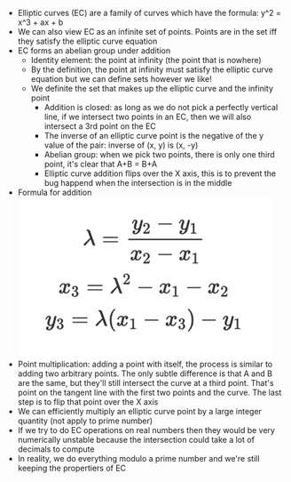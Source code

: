 - Elliptic curves (EC) are a family of curves which have the formula: y^2 = x^3 + ax + b
- We can also view EC as an infinite set of points. Points are in the set iff they satisfy the elliptic curve equation
- EC forms an abelian group under addition
  - Identity element: the point at infinity (the point that is nowhere)
  - By the definition, the point at infinity must satisfy the elliptic curve equation but we can define sets however we like!
  - We definite the set that makes up the elliptic curve and the infinity point
    - Addition is closed: as long as we do not pick a perfectly vertical line, if we intersect two points in an EC, then we
    will also intersect a 3rd point on the EC
    - The inverse of an elliptic curve point is the negative of the y value of the pair: inverse of (x, y) is (x, -y)
    - Abelian group: when we pick two points, there is only one third point, it's clear that A+B = B+A
    - Elliptic curve addition flips over the X axis, this is to prevent the bug happend when the intersection is in the middle
- Formula for addition ![img_6.png](img_6.png)
- Point multiplication: adding a point with itself, the process is similar to adding two arbitrary points. The only subtle
  difference is that A and B are the same, but they'll still intersect the curve at a third point. That's point on the
  tangent line with the first two points and the curve. The last step is to flip that point over the X axis
- We can efficiently multiply an elliptic curve point by a large integer quantity (not apply to prime number)
- If we try to do EC operations on real numbers then they would be very numerically unstable because the intersection
  could take a lot of decimals to compute
- In reality, we do everything modulo a prime number and we're still keeping the propertiers of EC